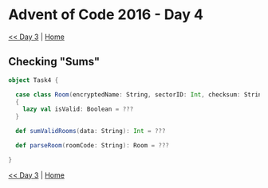 # Advent of Code 2016 - Day 4

[<< Day 3](./day3) | [Home](./) 

## Checking "Sums"

```scala
object Task4 {

  case class Room(encryptedName: String, sectorID: Int, checksum: String)
  {
    lazy val isValid: Boolean = ???
  }

  def sumValidRooms(data: String): Int = ???

  def parseRoom(roomCode: String): Room = ???

}

```


[<< Day 3](./day3) | [Home](./) 

